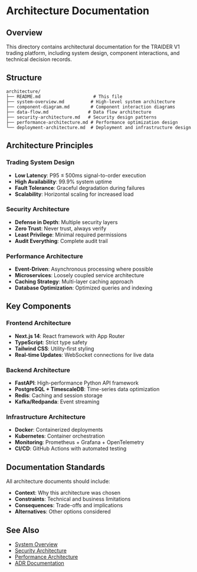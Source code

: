 # Architecture Documentation

## Overview

This directory contains architectural documentation for the TRAIDER V1 trading platform, including system design, component interactions, and technical decision records.

## Structure

```
architecture/
├── README.md                    # This file
├── system-overview.md          # High-level system architecture
├── component-diagram.md        # Component interaction diagrams
├── data-flow.md               # Data flow architecture
├── security-architecture.md   # Security design patterns
├── performance-architecture.md # Performance optimization design
└── deployment-architecture.md  # Deployment and infrastructure design
```

## Architecture Principles

### Trading System Design
- **Low Latency**: P95 ≤ 500ms signal-to-order execution
- **High Availability**: 99.9% system uptime
- **Fault Tolerance**: Graceful degradation during failures
- **Scalability**: Horizontal scaling for increased load

### Security Architecture
- **Defense in Depth**: Multiple security layers
- **Zero Trust**: Never trust, always verify
- **Least Privilege**: Minimal required permissions
- **Audit Everything**: Complete audit trail

### Performance Architecture
- **Event-Driven**: Asynchronous processing where possible
- **Microservices**: Loosely coupled service architecture
- **Caching Strategy**: Multi-layer caching approach
- **Database Optimization**: Optimized queries and indexing

## Key Components

### Frontend Architecture
- **Next.js 14**: React framework with App Router
- **TypeScript**: Strict type safety
- **Tailwind CSS**: Utility-first styling
- **Real-time Updates**: WebSocket connections for live data

### Backend Architecture
- **FastAPI**: High-performance Python API framework
- **PostgreSQL + TimescaleDB**: Time-series data optimization
- **Redis**: Caching and session storage
- **Kafka/Redpanda**: Event streaming

### Infrastructure Architecture
- **Docker**: Containerized deployments
- **Kubernetes**: Container orchestration
- **Monitoring**: Prometheus + Grafana + OpenTelemetry
- **CI/CD**: GitHub Actions with automated testing

## Documentation Standards

All architecture documents should include:
- **Context**: Why this architecture was chosen
- **Constraints**: Technical and business limitations
- **Consequences**: Trade-offs and implications
- **Alternatives**: Other options considered

## See Also

- [System Overview](system-overview.md)
- [Security Architecture](security-architecture.md)
- [Performance Architecture](performance-architecture.md)
- [ADR Documentation](../adr/) 